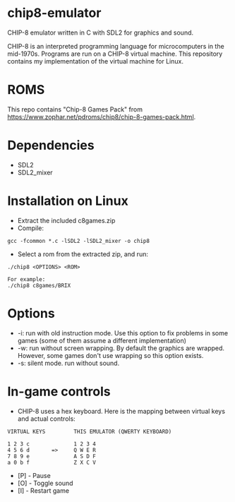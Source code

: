 # chip8-emulator
CHIP-8 emulator written in C with SDL2 for graphics and sound.


CHIP-8 is an interpreted programming language for microcomputers in the mid-1970s.
Programs are run on a CHIP-8 virtual machine. 
This repository contains my implementation of the virtual machine for Linux.

# ROMS
This repo contains "Chip-8 Games Pack" from https://www.zophar.net/pdroms/chip8/chip-8-games-pack.html.

# Dependencies
  * SDL2
  * SDL2_mixer

# Installation on Linux
  * Extract the included c8games.zip
  * Compile:
  ```
  gcc -fcommon *.c -lSDL2 -lSDL2_mixer -o chip8
  ```
  * Select a rom from the extracted zip, and run:
  ```
  ./chip8 <OPTIONS> <ROM>
  
  For example:
  ./chip8 c8games/BRIX
  ```
  
# Options
  * -i: run with old instruction mode. Use this option to fix problems in some games (some of them assume a different implementation)
  * -w: run without screen wrapping. By default the graphics are wrapped. However, some games don't use wrapping so this option exists.
  * -s: silent mode. run without sound.
 
# In-game controls
  * CHIP-8 uses a hex keyboard. Here is the mapping between virtual keys and actual controls:
  
  ```
  VIRTUAL KEYS         THIS EMULATOR (QWERTY KEYBOARD)
  
  1 2 3 c              1 2 3 4
  4 5 6 d       =>     Q W E R
  7 8 9 e              A S D F
  a 0 b f              Z X C V
  ```
  
  * [P] - Pause
  * [O] - Toggle sound
  * [I] - Restart game
